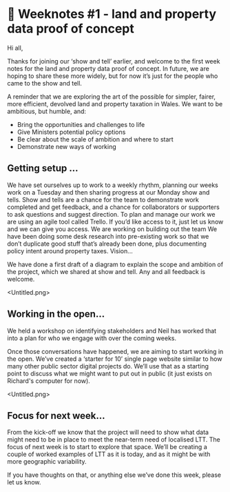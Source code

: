 # 📝 Weeknotes #1 - land and property data proof of concept

Hi all,

Thanks for joining our ‘show and tell’ earlier, and welcome to the first week notes for the land and property data proof of concept. In future, we are hoping to share these more widely, but for now it’s just for the people who came to the show and tell.

A reminder that we are exploring the art of the possible for simpler, fairer, more efficient, devolved land and property taxation in Wales. We want to be ambitious, but humble, and:

* Bring the opportunities and challenges to life
* Give Ministers potential policy options
* Be clear about the scale of ambition and where to start
* Demonstrate new ways of working

## Getting setup ...

We have set ourselves up to work to a weekly rhythm, planning our weeks work on a Tuesday and then sharing progress at our Monday show and tells. Show and tells are a chance for the team to demonstrate work completed and get feedback, and a chance for collaborators or supporters to ask questions and suggest direction.
To plan and manage our work we are using an agile tool called Trello. If you’d like access to it, just let us know and we can give you access.
We are working on building out the team
We have been doing some desk research into pre-existing work so that we don’t duplicate good stuff that’s already been done, plus documenting policy intent around property taxes.
Vision...

We have done a first draft of a diagram to explain the scope and ambition of the project, which we shared at show and tell. Any and all feedback is welcome.

<Untitled.png>

## Working in the open...

We held a workshop on identifying stakeholders and Neil has worked that into a plan for who we engage with over the coming weeks.

Once those conversations have happened, we are aiming to start working in the open. We’ve created a ‘starter for 10’ single page website similar to how many other public sector digital projects do. We’ll use that as a starting point to discuss what we might want to put out in public (it just exists on Richard's computer for now).

<Untitled.png>

## Focus for next week...

From the kick-off we know that the project will need to show what data might need to be in place to meet the near-term need of localised LTT. The focus of next week is to start to explore that space. We’ll be creating a couple of worked examples of LTT as it is today, and as it might be with more geographic variability.

If you have thoughts on that, or anything else we’ve done this week, please let us know.
